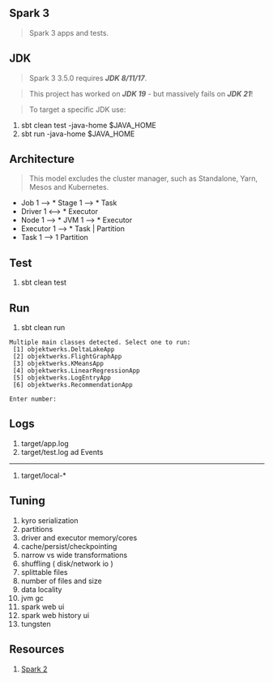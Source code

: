 Spark 3
-------
>Spark 3 apps and tests.

JDK
---
>Spark 3 3.5.0 requires ***JDK 8/11/17***.

>This project has worked on ***JDK 19*** - but massively fails on ***JDK 21***!

>To target a specific JDK use:

1. sbt clean test -java-home $JAVA_HOME
2. sbt run -java-home $JAVA_HOME

Architecture
------------
>This model excludes the cluster manager, such as Standalone, Yarn, Mesos and Kubernetes.
* Job 1 --> * Stage 1 --> * Task
* Driver 1 <--> * Executor
* Node 1 --> * JVM 1 --> * Executor
* Executor 1 --> * Task | Partition
* Task 1 --> 1 Partition

Test
----
1. sbt clean test

Run
---
1. sbt clean run
```
Multiple main classes detected. Select one to run:
 [1] objektwerks.DeltaLakeApp
 [2] objektwerks.FlightGraphApp
 [3] objektwerks.KMeansApp
 [4] objektwerks.LinearRegressionApp
 [5] objektwerks.LogEntryApp
 [6] objektwerks.RecommendationApp

Enter number:
```

Logs
----
1. target/app.log
2. target/test.log
ad
Events
------
1. target/local-*

Tuning
------
1. kyro serialization
2. partitions
3. driver and executor memory/cores
4. cache/persist/checkpointing
5. narrow vs wide transformations
6. shuffling ( disk/network io )
7. splittable files
8. number of files and size
9. data locality
10. jvm gc
11. spark web ui
12. spark web history ui
13. tungsten

Resources
---------
1. [Spark 2](https://github.com/objektwerks/spark)